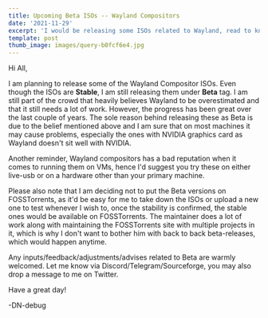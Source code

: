 ```yaml
---
title: Upcoming Beta ISOs -- Wayland Compositors
date: '2021-11-29'
excerpt: 'I would be releasing some ISOs related to Wayland, read to know more!'
template: post
thumb_image: images/query-b0fcf6e4.jpg
---
```

Hi All,

I am planning to release some of the Wayland Compositor ISOs. Even though the ISOs are **Stable**, I am still releasing them under **Beta** tag. I am still part of the crowd that heavily believes Wayland to be overestimated and that it still needs a lot of work. However, the progress has been great over the last couple of years. The sole reason behind releasing these as Beta is due to the belief mentioned above and I am sure that on most machines it may cause problems, especially the ones with NVIDIA graphics card as Wayland doesn't sit well with NVIDIA.

Another reminder, Wayland compositors has a bad reputation when it comes to running them on VMs, hence I'd suggest you try these on either live-usb or on a hardware other than your primary machine.

Please also note that I am deciding not to put the Beta versions on FOSSTorrents, as it'd be easy for me to take down the ISOs or upload a new one to test whenever I wish to, once the stability is confirmed, the stable ones would be available on FOSSTorrents. The maintainer does a lot of work along with maintaining the FOSSTorrents site with multiple projects in it, which is why I don't want to bother him with back to back beta-releases, which would happen anytime.

Any inputs/feedback/adjustments/advises related to Beta are warmly welcomed. Let me know via Discord/Telegram/Sourceforge, you may also drop a message to me on Twitter.

Have a great day!

\-DN-debug
